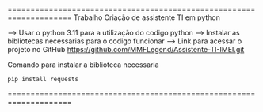 ====================================================================
Trabalho Criação de assistente TI em python

-->  Usar o python 3.11 para a utilização do codigo python
-->  Instalar as bibliotecas necessarias para o codigo funcionar
-->  Link para acessar o projeto no GitHub
     https://github.com/MMFLegend/Assistente-TI-IMEI.git


Comando para instalar a biblioteca necessaria 
```
pip install requests

```
====================================================================